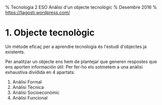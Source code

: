 % Tecnologia 2 ESO Análisi d'un objecte tecnològic
% Desembre 2016
% https://llagosti.wordpress.com/

# 1. Objecte tecnològic

Un mètode eficaç per a aprendre tecnologia és l'estudi d'objectes ja existents. 

Per analitzar un objecte ens hem de plantejar que generen respostes que ens aporten información útil. Per fer-ho els sotmetem a una anàlisi exhaustiva dividida en 4 apartats:

1. Anàlisi Formal
2. Anàlisi Tècnica
3. Anàlisi Socioeconòmic
4. Anàlisi Funcional


